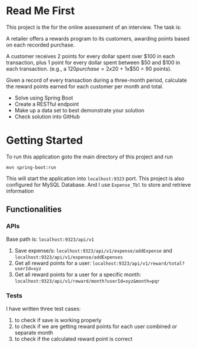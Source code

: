 # Read Me First

This project is the for the online assessment of an interview. The task is:

A retailer offers a rewards program to its customers, awarding points based on each recorded purchase.

A customer receives 2 points for every dollar spent over $100 in each transaction, plus 1 point for every
dollar spent between $50 and $100 in each transaction.
(e.g., a $120 purchase = 2x$20 + 1x$50 = 90 points).

Given a record of every transaction during a three-month period, calculate the reward points earned for
each customer per month and total.

* Solve using Spring Boot
* Create a RESTful endpoint
* Make up a data set to best demonstrate your solution
* Check solution into GitHub

# Getting Started

To run this application goto the main directory of this project and run

`mvn spring-boot:run`

This will start the application into `localhost:9323` port.
This project is also configured for MySQL Database. And I use `Expense_Tbl` to store and retrieve information

## Functionalities
### APIs 
Base path is: `localhost:9323/api/v1`
1. Save expense/s: `localhost:9323/api/v1/expense/addExpense` and `localhost:9323/api/v1/expense/addExpenses` 
2. Get all reward points for a user: `localhost:9323/api/v1/reward/total?userId=xyz`
3. Get all reward points for a user for a specific month: `localhost:9323/api/v1/reward/month?userId=xyz&month=pqr`

### Tests
I have written three test cases:
1. to check if save is working properly
2. to check if we are getting reward points for each user combined or separate month
3. to check if the calculated reward point is correct
